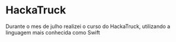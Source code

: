 # HackaTruck
Durante o mes de julho realizei o curso do HackaTruck, utilizando a linguagem mais conhecida como Swift
